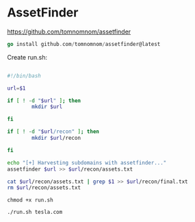 # AssetFinder

https://github.com/tomnomnom/assetfinder

```go
go install github.com/tomnomnom/assetfinder@latest
```

Create run.sh:
```bash

#!/bin/bash

url=$1

if [ ! -d "$url" ]; then 
		mkdir $url

fi

if [ ! -d "$url/recon" ]; then 
		mkdir $url/recon

fi

echo "[+] Harvesting subdomains with assetfinder..." 
assetfinder $url >> $url/recon/assets.txt

cat $url/recon/assets.txt | grep $1 >> $url/recon/final.txt
rm $url/recon/assets.txt

```

``chmod +x run.sh``

``./run.sh tesla.com``

